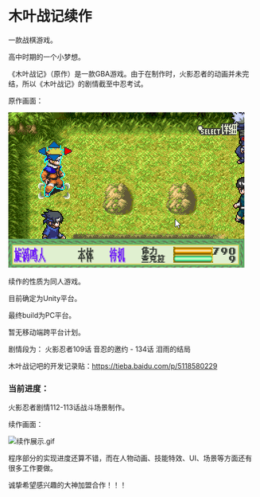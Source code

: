 # 木叶战记续作

一款战棋游戏。

高中时期的一个小梦想。

《木叶战记》（原作）是一款GBA游戏。由于在制作时，火影忍者的动画并未完结，所以《木叶战记》的剧情截至中忍考试。

原作画面：

![原作展示.gif](./Blog/原作展示.gif)

续作的性质为同人游戏。

目前确定为Unity平台。

最终build为PC平台。

暂无移动端跨平台计划。

剧情段为：
火影忍者109话 音忍的邀约 - 134话 泪雨的结局

木叶战记吧的开发记录贴：https://tieba.baidu.com/p/5118580229

### 当前进度：

火影忍者剧情112-113话战斗场景制作。

续作画面：

![续作展示.gif](./Blog/续作展示.gif)


程序部分的实现进度还算不错，而在人物动画、技能特效、UI、场景等方面还有很多工作要做。

诚挚希望感兴趣的大神加盟合作！！！
